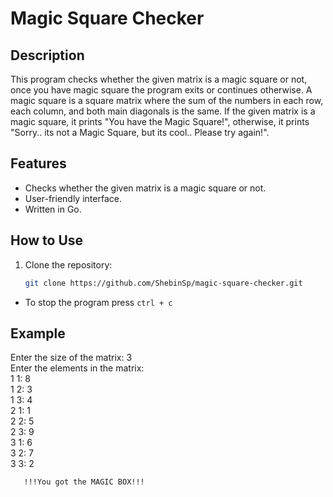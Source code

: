 # Magic Square Checker

## Description
This program checks whether the given matrix is a magic square or not, once you have magic square the program exits or continues otherwise. A magic square is a square matrix where the sum of the numbers in each row, each column, and both main diagonals is the same. If the given matrix is a magic square, it prints "You have the Magic Square!", otherwise, it prints "Sorry.. its not a Magic Square, but its cool.. Please try again!".

## Features
- Checks whether the given matrix is a magic square or not.
- User-friendly interface.
- Written in Go.

## How to Use
1. Clone the repository:
   ```bash
   git clone https://github.com/ShebinSp/magic-square-checker.git
 * To stop the program press `ctrl + c`

## Example
Enter the size of the matrix: 3  
Enter the elements in the matrix:  
1 1: 8  
1 2: 3  
1 3: 4  
2 1: 1  
2 2: 5  
2 3: 9  
3 1: 6  
3 2: 7  
3 3: 2  
       
       !!!You got the MAGIC BOX!!!

